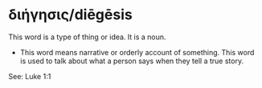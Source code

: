 # διήγησις/diēgēsis
This word is a type of thing or idea. It is a noun.

* This word means narrative or orderly account of something. This word is used to talk about what a person says when they tell a true story. 

See: Luke 1:1
